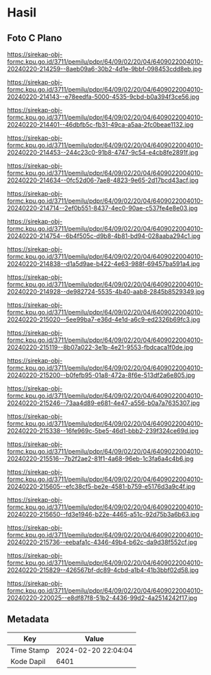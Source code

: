 # Hasil

## Foto C Plano

https://sirekap-obj-formc.kpu.go.id/3711/pemilu/pdpr/64/09/02/20/04/6409022004010-20240220-214259--8aeb09a6-30b2-4d1e-9bbf-098453cdd8eb.jpg

https://sirekap-obj-formc.kpu.go.id/3711/pemilu/pdpr/64/09/02/20/04/6409022004010-20240220-214143--e78eedfa-5000-4535-9cbd-b0a394f3ce56.jpg

https://sirekap-obj-formc.kpu.go.id/3711/pemilu/pdpr/64/09/02/20/04/6409022004010-20240220-214401--46dbfb5c-fb31-49ca-a5aa-2fc0beae1132.jpg

https://sirekap-obj-formc.kpu.go.id/3711/pemilu/pdpr/64/09/02/20/04/6409022004010-20240220-214453--244c23c0-91b8-4747-9c54-e4cb8fe2891f.jpg

https://sirekap-obj-formc.kpu.go.id/3711/pemilu/pdpr/64/09/02/20/04/6409022004010-20240220-214634--0fc52d06-7ae8-4823-9e65-2d17bcd43acf.jpg

https://sirekap-obj-formc.kpu.go.id/3711/pemilu/pdpr/64/09/02/20/04/6409022004010-20240220-214714--2ef0b551-8437-4ec0-90ae-c537fe4e8e03.jpg

https://sirekap-obj-formc.kpu.go.id/3711/pemilu/pdpr/64/09/02/20/04/6409022004010-20240220-214754--6b4f505c-d9b8-4b81-bd94-028aaba294c1.jpg

https://sirekap-obj-formc.kpu.go.id/3711/pemilu/pdpr/64/09/02/20/04/6409022004010-20240220-214838--d1a5d9ae-b422-4e63-988f-69457ba591a4.jpg

https://sirekap-obj-formc.kpu.go.id/3711/pemilu/pdpr/64/09/02/20/04/6409022004010-20240220-214928--de982724-5535-4b40-aab8-2845b8529349.jpg

https://sirekap-obj-formc.kpu.go.id/3711/pemilu/pdpr/64/09/02/20/04/6409022004010-20240220-215020--5ee99ba7-e36d-4e1d-a6c9-ed2326b69fc3.jpg

https://sirekap-obj-formc.kpu.go.id/3711/pemilu/pdpr/64/09/02/20/04/6409022004010-20240220-215119--8b07a022-3e1b-4e21-9553-fbdcaca1f0de.jpg

https://sirekap-obj-formc.kpu.go.id/3711/pemilu/pdpr/64/09/02/20/04/6409022004010-20240220-215200--b0fefb95-01a8-472a-8f6e-513df2a6e805.jpg

https://sirekap-obj-formc.kpu.go.id/3711/pemilu/pdpr/64/09/02/20/04/6409022004010-20240220-215246--73aa4d89-e681-4e47-a556-b0a7a7635307.jpg

https://sirekap-obj-formc.kpu.go.id/3711/pemilu/pdpr/64/09/02/20/04/6409022004010-20240220-215338--16fe969c-5be5-46d1-bbb2-239f324ce69d.jpg

https://sirekap-obj-formc.kpu.go.id/3711/pemilu/pdpr/64/09/02/20/04/6409022004010-20240220-215516--7b2f2ae2-81f1-4a68-96eb-1c3fa6a4c4b6.jpg

https://sirekap-obj-formc.kpu.go.id/3711/pemilu/pdpr/64/09/02/20/04/6409022004010-20240220-215605--efc38cf5-be2e-4581-b759-e5176d3a9c4f.jpg

https://sirekap-obj-formc.kpu.go.id/3711/pemilu/pdpr/64/09/02/20/04/6409022004010-20240220-215650--fd3e1946-b22e-4465-a51c-92d75b3a6b63.jpg

https://sirekap-obj-formc.kpu.go.id/3711/pemilu/pdpr/64/09/02/20/04/6409022004010-20240220-215736--eebafa1c-4346-49b4-b62c-da9d38f552cf.jpg

https://sirekap-obj-formc.kpu.go.id/3711/pemilu/pdpr/64/09/02/20/04/6409022004010-20240220-215829--426567bf-dc89-4cbd-a1b4-41b3bbf02d58.jpg

https://sirekap-obj-formc.kpu.go.id/3711/pemilu/pdpr/64/09/02/20/04/6409022004010-20240220-220025--e8df87f8-51b2-4436-99d2-4a2514242f17.jpg


## Metadata

| Key        | Value               |
| ---------- | ------------------- |
| Time Stamp | 2024-02-20 22:04:04 |
| Kode Dapil | 6401                |



